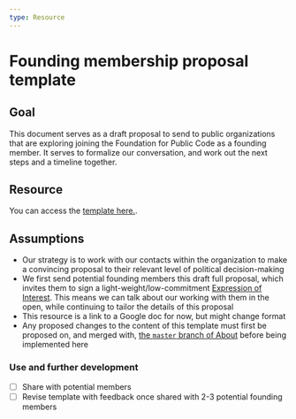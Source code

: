 ```yaml
---
type: Resource
---
```


# Founding membership proposal template

## Goal

This document serves as a draft proposal to send to public organizations that are exploring joining the Foundation for Public Code as a founding member. It serves to formalize our conversation, and work out the next steps and a timeline together.

## Resource

You can access the [template here.](https://docs.google.com/document/d/1icscB-9jPUF2psL1pm8mM_53BKQ5gEIKqmHnsTicKKY/edit?usp=sharing).

## Assumptions

* Our strategy is to work with our contacts within the organization to make a convincing proposal to their relevant level of political decision-making
* We first send potential founding members this draft full proposal, which invites them to sign a light-weight/low-commitment [Expression of Interest](expression-of-interest.md). This means we can talk about our working with them in the open, while continuing to tailor the details of this proposal
* This resource is a link to a Google doc for now, but might change format
* Any proposed changes to the content of this template must first be proposed on, and merged with, [the `master` branch of About](https://github.com/publiccodenet/about/tree/master) before being implemented here

### Use and further development

- [ ] Share with potential members
- [ ] Revise template with feedback once shared with 2-3 potential founding members
